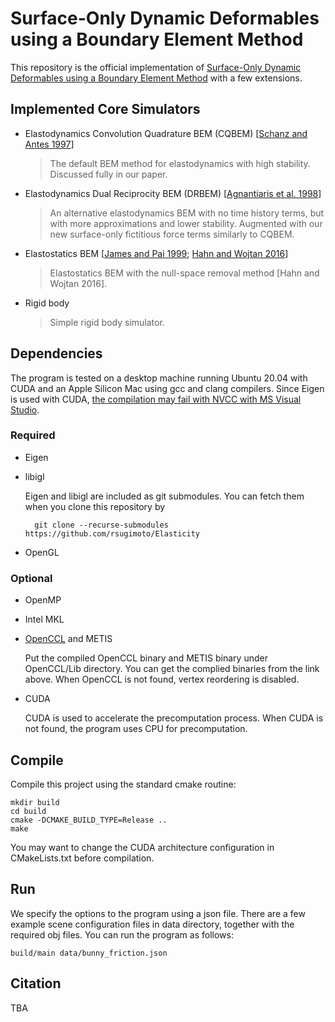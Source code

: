 # Surface-Only Dynamic Deformables using a Boundary Element Method

This repository is the official implementation of [Surface-Only Dynamic Deformables using a Boundary Element Method](https://rsugimoto.net/SurfaceOnlyDynamicDeformablesProject) with a few extensions.

## Implemented Core Simulators

- Elastodynamics Convolution Quadrature BEM (CQBEM) [[Schanz and Antes 1997](https://doi.org/10.1007/s004660050265)]

  > The default BEM method for elastodynamics with high stability. Discussed fully in our paper.

- Elastodynamics Dual Reciprocity BEM (DRBEM) [[Agnantiaris et al. 1998](https://doi.org/10.1007/s004660050314)]

  > An alternative elastodynamics BEM with no time history terms, but with more approximations and lower stability. Augmented with our new surface-only fictitious force terms similarly to CQBEM.

- Elastostatics BEM [[James and Pai 1999](https://doi.org/10.1145/311535.311542); [Hahn and Wojtan 2016](https://doi.org/10.1145/2897824.2925902)]

  > Elastostatics BEM with the null-space removal method [Hahn and Wojtan 2016].

- Rigid body

  > Simple rigid body simulator.

## Dependencies

The program is tested on a desktop machine running Ubuntu 20.04 with CUDA and an Apple Silicon Mac using gcc and clang compilers. Since Eigen is used with CUDA, [the compilation may fail with NVCC with MS Visual Studio](https://eigen.tuxfamily.org/dox/TopicCUDA.html).

### Required

- Eigen
- libigl

  Eigen and libigl are included as git submodules. You can fetch them when you clone this repository by

        git clone --recurse-submodules https://github.com/rsugimoto/Elasticity

- OpenGL

### Optional

- OpenMP
- Intel MKL
- [OpenCCL](http://gamma.cs.unc.edu/COL/OpenCCL/download.html) and METIS

  Put the compiled OpenCCL binary and METIS binary under OpenCCL/Lib directory. You can get the complied binaries from the link above. When OpenCCL is not found, vertex reordering is disabled.

- CUDA

  CUDA is used to accelerate the precomputation process. When CUDA is not found, the program uses CPU for precomputation.

## Compile

Compile this project using the standard cmake routine:

    mkdir build
    cd build
    cmake -DCMAKE_BUILD_TYPE=Release ..
    make

You may want to change the CUDA architecture configuration in CMakeLists.txt before compilation.

## Run

We specify the options to the program using a json file. There are a few example scene configuration files in data directory, together with the required obj files. You can run the program as follows:

    build/main data/bunny_friction.json

## Citation

TBA

<!--   @article{Sugimoto2022:BEM,
        author = {Sugimoto, Ryusuke and Batty, Christopher and Hachisuka, Toshiya},
        title = {Surface-Only Dynamic Deformables using a Boundary Element Method},
        journal = {Computer Graphics Forum},
        volume = {41},
        number = {8},
        pages = {xx-xx},
        doi = {10.xxxxx/cgf.xxxxx},
        year = {2022}
    } -->
